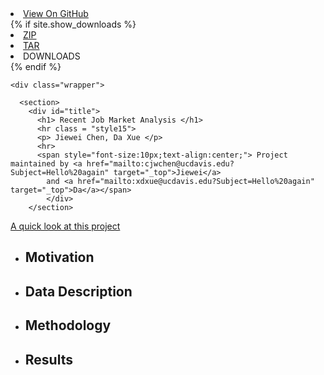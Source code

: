 <!doctype html>
<html>
  <head>
    <meta charset="utf-8">
    <meta http-equiv="X-UA-Compatible" content="chrome=1">
    <title> Recent Job Market Analysis across Differnet Majors </title>
    <link rel="stylesheet" href="{{ '/assets/css/style.css?v=' | append: site.github.build_revision | relative_url }}">
    <script src="https://ajax.googleapis.com/ajax/libs/jquery/1.7.1/jquery.min.js"></script>
    <script src="{{ '/assets/js/respond.js' | relative_url }}"></script>
    <!--[if lt IE 9]>
      <script src="//html5shiv.googlecode.com/svn/trunk/html5.js"></script>
    <![endif]-->
    <!--[if lt IE 8]>
    <link rel="stylesheet" href="{{ '/assets/css/ie.css' | relative_url }}">
    <![endif]-->
    <meta name="viewport" content="width=device-width, initial-scale=1, user-scalable=no">

  </head>
  <body>
      <div id="header">
        <nav>
          <li class="fork"><a href="{{ site.github.repository_url }}">View On GitHub</a></li>
          {% if site.show_downloads %}
            <li class="downloads"><a href="{{ site.github.zip_url }}">ZIP</a></li>
            <li class="downloads"><a href="{{ site.github.tar_url }}">TAR</a></li>
            <li class="title">DOWNLOADS</li>
          {% endif %}
        </nav>
      </div><!-- end header -->

    <div class="wrapper">

      <section>
        <div id="title">
          <h1> Recent Job Market Analysis </h1>
          <hr class = "style15">
          <p> Jiewei Chen, Da Xue </p>
          <hr>
          <span style="font-size:10px;text-align:center;"> Project maintained by <a href="mailto:cjwchen@ucdavis.edu?Subject=Hello%20again" target="_top">Jiewei</a>
            and <a href="mailto:xdxue@ucdavis.edu?Subject=Hello%20again" target="_top">Da</a></span>
            </div>
        </section>


<a href = "" >A quick look at this project</a>
<ul>
<li> <h2> Motivation </h2> </li>
<li> <h2> Data Description </h2> </li>
<li> <h2> Methodology </h2> </li>
<li> <h2> Results </h2> </li>
</ul>







